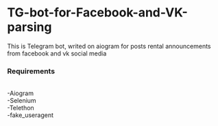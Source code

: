 # TG-bot-for-Facebook-and-VK-parsing
This is Telegram bot, writed on aiogram for posts rental announcements from facebook and vk social media
<h3>Requirements</h3><br>
-Aiogram<br>
-Selenium<br>
-Telethon<br>
-fake_useragent


